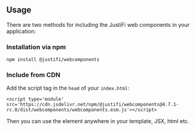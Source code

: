 ## Usage

There are two methods for including the JustiFi web components in your application:

### Installation via npm

`npm install @justifi/webcomponents`

### Include from CDN

Add the script tag in the `head` of your `index.html`:
```
<script type='module' src='https://cdn.jsdelivr.net/npm/@justifi/webcomponents@4.7.1-rc.0/dist/webcomponents/webcomponents.esm.js'></script>
```
Then you can use the element anywhere in your template, JSX, html etc.
